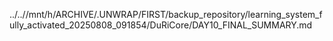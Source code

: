 ../..//mnt/h/ARCHIVE/.UNWRAP/FIRST/backup_repository/learning_system_fully_activated_20250808_091854/DuRiCore/DAY10_FINAL_SUMMARY.md